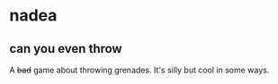 nadea
=====

## can you even throw

A <s>bad</s> game about throwing grenades. It's silly but cool in some ways.